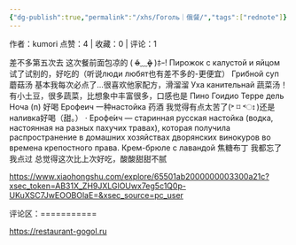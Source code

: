 ```yaml
---
{"dg-publish":true,"permalink":"/xhs/Гоголь｜俄餐/","tags":["rednote"]}
---
```


作者：kumori
点赞：4   |   收藏：0   |   评论：1

差不多第五次去
这次餐前面包凉的 ( o̴̶̷᷄﹏o̴̶̷̥᷅ )ﾎｰ!
Пирожок с калустой и яйцом 试了试别的，好吃的（听说люди любят也有差不多的-更便宜）
Грибной суп 蘑菇汤 基本我每次必点了…很喜欢他家配方，滑溜溜
Уха канительнай 蔬菜汤！有小土豆，很多蔬菜，比想象中丰富很多，口感也是
Пино Гоидио Терре дель Ноча (n) 好喝
Ерофеич 一种настойка 药酒 我觉得有点太苦了(˃ ⌑ ˂ഃ )还是наливка好喝（甜。）
· Ерофе́ич — старинная русская настойка (водка, настоянная на разных пахучих травах), которая получила распространение в домашних хозяйствах дворянских винокуров во времена крепостного права.
Крем-брюле с лавандой 焦糖布丁 我都忘了我点过 总觉得这次比上次好吃，酸酸甜甜不腻

https://www.xiaohongshu.com/explore/65501ab2000000003300a21c?xsec_token=AB31X_ZH9JXLGlOUwx7eg5c1Q0p-UKuXSC7JwEOOBOlaE=&xsec_source=pc_user

评论区：===========

https://restaurant-gogol.ru